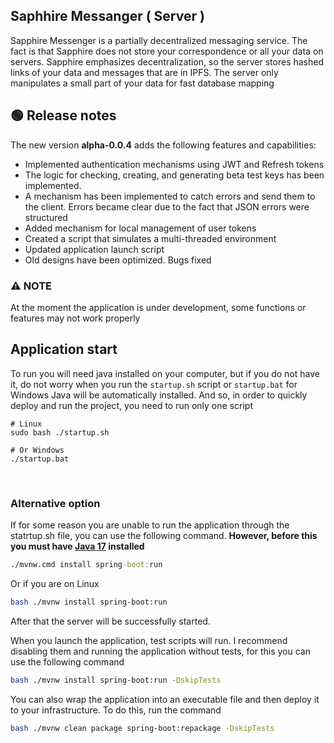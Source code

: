 ## Saphhire Messanger ( Server )

Sapphire Messenger is a partially decentralized messaging service. The fact is that Sapphire does not store your correspondence or all your data on servers. Sapphire emphasizes decentralization, so the server stores hashed links of your data and messages that are in IPFS. The server only manipulates a small part of your data for fast database mapping


## 🟢 Release notes


The new version **alpha-0.0.4** adds the following features and capabilities:

 -  Implemented authentication mechanisms using JWT and Refresh tokens
 - The logic for checking, creating, and generating beta test keys has been implemented.
 - A mechanism has been implemented to catch errors and send them to the client. Errors became clear due to the fact that JSON errors were structured
 - Added mechanism for local management of user tokens
 - Created a script that simulates a multi-threaded environment
 - Updated application launch script
 - Old designs have been optimized. Bugs fixed

### ⚠️  NOTE

At the moment the application is under development, some functions or features may not work properly


## Application start

To run you will need java installed on your computer, but if you do not have it, do not worry when you run the `startup.sh` script or `startup.bat` for Windows Java will be automatically installed. And so, in order to quickly deploy and run the project, you need to run only one script
```
# Linux
sudo bash ./startup.sh

# Or Windows
./startup.bat
```
<br>

### Alternative option

If for some reason you are unable to run the application through the statrtup.sh file, you can use the following command. **However, before this you must have [Java 17](https://www.techspot.com/downloads/7440-java-se-17.html) installed**

```cmd
./mvnw.cmd install spring-boot:run
```
Or if you are on Linux

```bash
bash ./mvnw install spring-boot:run
```


After that the server will be successfully started. 

When you launch the application, test scripts will run. I recommend disabling them and running the application without tests, for this you can use the following command

```bash
bash ./mvnw install spring-boot:run -DskipTests
```

You can also wrap the application into an executable file and then deploy it to your infrastructure. To do this, run the command

```bash
bash ./mvnw clean package spring-boot:repackage -DskipTests
```

<br>




